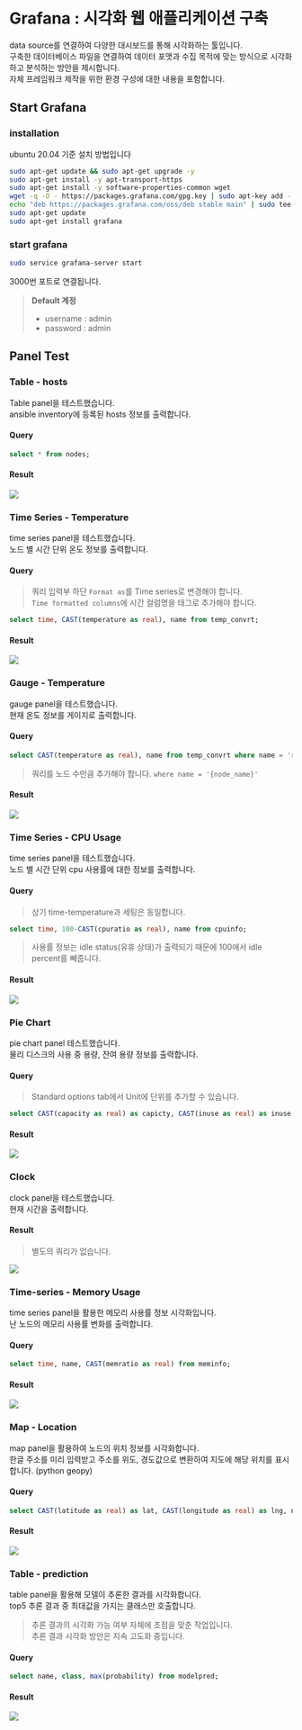 # Grafana : 시각화 웹 애플리케이션 구축
data source를 연결하여 다양한 대시보드를 통해 시각화하는 툴입니다.<br>
구축한 데이터베이스 파일을 연결하여 데이터 포맷과 수집 목적에 맞는 방식으로 시각화하고 분석하는 방안을 제시합니다.<br>
자체 프레임워크 제작을 위한 환경 구성에 대한 내용을 포함합니다.

## Start Grafana

### installation
ubuntu 20.04 기준 설치 방법입니다<br>
```bash
sudo apt-get update && sudo apt-get upgrade -y
sudo apt-get install -y apt-transport-https
sudo apt-get install -y software-properties-common wget
wget -q -O - https://packages.grafana.com/gpg.key | sudo apt-key add -
echo "deb https://packages.grafana.com/oss/deb stable main" | sudo tee -a /etc/apt/sources.list.d/grafana.list
sudo apt-get update
sudo apt-get install grafana
```

### start grafana
```bash
sudo service grafana-server start
```
3000번 포트로 연결됩니다.<br>
>**Default 계정**
>- username : admin
>- password : admin

## Panel Test

### Table - hosts
Table panel을 테스트했습니다.<br>
ansible inventory에 등록된 hosts 정보를 출력합니다.

#### Query
```sql
select * from nodes;
```

#### Result
![](./img4doc/table_hosts.png)

### Time Series - Temperature
time series panel을 테스트했습니다.<br>
노드 별 시간 단위 온도 정보를 출력합니다.

#### Query
>쿼리 입력부 하단 ```Format as```를 Time series로 변경해야 합니다.<br>
>```Time formatted columns```에 시간 컬럼명을 태그로 추가해야 합니다.

```sql
select time, CAST(temperature as real), name from temp_convrt;
```

#### Result
![](./img4doc/time_temp.png)

### Gauge - Temperature
gauge panel을 테스트했습니다.<br>
현재 온도 정보를 게이지로 출력합니다.

#### Query
```sql
select CAST(temperature as real), name from temp_convrt where name = 'rpi6402' order by ROWID desc limit 1;
```

>쿼리를 노드 수만큼 추가해야 합니다. ```where name = '{node_name}'```

#### Result
![](./img4doc/gauge_temp.png)

### Time Series - CPU Usage
time series panel을 테스트했습니다.<br>
노드 별 시간 단위 cpu 사용률에 대한 정보를 출력합니다.

#### Query
>상기 time-temperature과 세팅은 동일합니다.

```sql
select time, 100-CAST(cpuratio as real), name from cpuinfo;
```

>사용률 정보는 idle status(유휴 상태)가 출력되기 때문에 100에서 idle percent를 빼줍니다.

#### Result
![](./img4doc/time_cpu.png)

### Pie Chart
pie chart panel 테스트했습니다.<br>
물리 디스크의 사용 중 용량, 잔여 용량 정보를 출력합니다.

#### Query
>Standard options tab에서 Unit에 단위를 추가할 수 있습니다.

```sql
select CAST(capacity as real) as capicty, CAST(inuse as real) as inuse, name from strginfo where name = 'rpi6402' order by ROWID desc limit 1;
```

#### Result
![](./img4doc/piechart_disk.png)

### Clock
clock panel을 테스트했습니다.<br>
현재 시간을 출력합니다.

#### Result
>별도의 쿼리가 없습니다.

![](./img4doc/clock.png)

### Time-series - Memory Usage
time series panel을 활용한 메모리 사용률 정보 시각화입니다.<br>
난 노드의 메모리 사용률 변화를 출력합니다.

#### Query
```sql
select time, name, CAST(memratio as real) from meminfo;
```

#### Result
![](./img4doc/meminfo.png)

### Map - Location
map panel을 활용하여 노드의 위치 정보를 시각화합니다.<br>
한글 주소를 미리 입력받고 주소를 위도, 경도값으로 변환하여 지도에 해당 위치를 표시합니다. (python geopy)

#### Query
```sql
select CAST(latitude as real) as lat, CAST(longitude as real) as lng, name from location;
```

#### Result
![](./img4doc/location.png)

### Table - prediction
table panel을 활용해 모델이 추론한 결과를 시각화합니다.<br>
top5 추론 결과 중 최대값을 가지는 클래스만 호출합니다.

>추론 결과의 시각화 가능 여부 자체에 초점을 맞춘 작업입니다.<br>
>추론 결과 시각화 방안은 지속 고도화 중입니다.

#### Query
```sql
select name, class, max(probability) from modelpred;
```

#### Result
![](./img4doc/pred.png)
